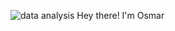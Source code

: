 ![data analysis](https://github.com/osmarlucatero/profile_repo/assets/124906561/888dca96-1d36-4df0-ab07-c2921e274665)
Hey there! I'm Osmar 
